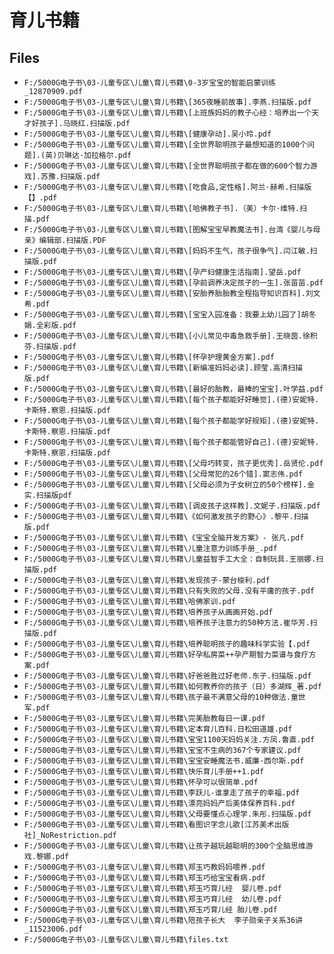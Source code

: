 # 育儿书籍

## Files

- `F:/5000G电子书\03-儿童专区\儿童\育儿书籍\0-3岁宝宝的智能启蒙训练_12870909.pdf`
- `F:/5000G电子书\03-儿童专区\儿童\育儿书籍\[365夜睡前故事].李燕.扫描版.pdf`
- `F:/5000G电子书\03-儿童专区\儿童\育儿书籍\[上班族妈妈的教子心经：培养出一个天才好孩子].马晓红.扫描版.pdf`
- `F:/5000G电子书\03-儿童专区\儿童\育儿书籍\[健康孕动].吴小玲.pdf`
- `F:/5000G电子书\03-儿童专区\儿童\育儿书籍\[全世界聪明孩子最想知道的1000个问题].(英)贝琳达·加拉格尔.pdf`
- `F:/5000G电子书\03-儿童专区\儿童\育儿书籍\[全世界聪明孩子都在做的600个智力游戏].苏豫.扫描版.pdf`
- `F:/5000G电子书\03-儿童专区\儿童\育儿书籍\[吃食品,定性格].阿兰·赫希.扫描版【】.pdf`
- `F:/5000G电子书\03-儿童专区\儿童\育儿书籍\[哈佛教子书].（美）卡尔·维特.扫描.pdf`
- `F:/5000G电子书\03-儿童专区\儿童\育儿书籍\[图解宝宝早教魔法书].台湾《婴儿与母亲》编辑部.扫描版.PDF`
- `F:/5000G电子书\03-儿童专区\儿童\育儿书籍\[妈妈不生气，孩子很争气].闫江敏.扫描版.pdf`
- `F:/5000G电子书\03-儿童专区\儿童\育儿书籍\[孕产妇健康生活指南].望岳.pdf`
- `F:/5000G电子书\03-儿童专区\儿童\育儿书籍\[孕前调养决定孩子的一生].张苗苗.pdf`
- `F:/5000G电子书\03-儿童专区\儿童\育儿书籍\[安胎养胎胎教全程指导知识百科].刘文希.pdf`
- `F:/5000G电子书\03-儿童专区\儿童\育儿书籍\[宝宝入园准备：我要上幼儿园了]胡冬娟.全彩版.pdf`
- `F:/5000G电子书\03-儿童专区\儿童\育儿书籍\[小儿常见中毒急救手册].王晓茵.徐积芬.扫描版.pdf`
- `F:/5000G电子书\03-儿童专区\儿童\育儿书籍\[怀孕护理黄金方案].pdf`
- `F:/5000G电子书\03-儿童专区\儿童\育儿书籍\[新编准妈妈必读].顾莹.高清扫描版.pdf`
- `F:/5000G电子书\03-儿童专区\儿童\育儿书籍\[最好的胎教，最棒的宝宝].叶学益.pdf`
- `F:/5000G电子书\03-儿童专区\儿童\育儿书籍\[每个孩子都能好好睡觉].(德)安妮特.卡斯特.察恩.扫描版.pdf`
- `F:/5000G电子书\03-儿童专区\儿童\育儿书籍\[每个孩子都能学好规矩].(德)安妮特.卡斯特.察恩.扫描版.pdf`
- `F:/5000G电子书\03-儿童专区\儿童\育儿书籍\[每个孩子都能管好自己].(德)安妮特.卡斯特.察恩.扫描版.pdf`
- `F:/5000G电子书\03-儿童专区\儿童\育儿书籍\[父母巧转变，孩子更优秀].岳贤伦.pdf`
- `F:/5000G电子书\03-儿童专区\儿童\育儿书籍\[父母常犯的26个错].窦志伟.pdf`
- `F:/5000G电子书\03-儿童专区\儿童\育儿书籍\[父母必须为子女树立的50个榜样].金实.扫描版pdf`
- `F:/5000G电子书\03-儿童专区\儿童\育儿书籍\[调皮孩子这样教].文妮子.扫描版.pdf`
- `F:/5000G电子书\03-儿童专区\儿童\育儿书籍\《如何激发孩子的野心》.黎平.扫描版.pdf`
- `F:/5000G电子书\03-儿童专区\儿童\育儿书籍\《宝宝全脑开发方案》- 张凡.pdf`
- `F:/5000G电子书\03-儿童专区\儿童\育儿书籍\儿童注意力训练手册_.pdf`
- `F:/5000G电子书\03-儿童专区\儿童\育儿书籍\儿童益智手工大全：自制玩具.王丽娜.扫描版.pdf`
- `F:/5000G电子书\03-儿童专区\儿童\育儿书籍\发现孩子-蒙台梭利.pdf`
- `F:/5000G电子书\03-儿童专区\儿童\育儿书籍\只有失败的父母.没有平庸的孩子.pdf`
- `F:/5000G电子书\03-儿童专区\儿童\育儿书籍\哈佛家训.pdf`
- `F:/5000G电子书\03-儿童专区\儿童\育儿书籍\培养孩子从画画开始.pdf`
- `F:/5000G电子书\03-儿童专区\儿童\育儿书籍\培养孩子注意力的50种方法.崔华芳.扫描版.pdf`
- `F:/5000G电子书\03-儿童专区\儿童\育儿书籍\培养聪明孩子的趣味科学实验【.pdf`
- `F:/5000G电子书\03-儿童专区\儿童\育儿书籍\好孕私房菜++孕产期智力菜谱与食疗方案.pdf`
- `F:/5000G电子书\03-儿童专区\儿童\育儿书籍\好爸爸胜过好老师.东子.扫描版.pdf`
- `F:/5000G电子书\03-儿童专区\儿童\育儿书籍\如何教养你的孩子（日）多湖辉_著.pdf`
- `F:/5000G电子书\03-儿童专区\儿童\育儿书籍\孩子最不满意父母的10种做法.童世军.pdf`
- `F:/5000G电子书\03-儿童专区\儿童\育儿书籍\完美胎教每日一课.pdf`
- `F:/5000G电子书\03-儿童专区\儿童\育儿书籍\定本育儿百科.日松田道雄.pdf`
- `F:/5000G电子书\03-儿童专区\儿童\育儿书籍\宝宝1100天妈妈关注.方凤.鲁直.pdf`
- `F:/5000G电子书\03-儿童专区\儿童\育儿书籍\宝宝不生病的367个专家建议.pdf`
- `F:/5000G电子书\03-儿童专区\儿童\育儿书籍\宝宝安睡魔法书.威廉·西尔斯.pdf`
- `F:/5000G电子书\03-儿童专区\儿童\育儿书籍\快乐育儿手册++1.pdf`
- `F:/5000G电子书\03-儿童专区\儿童\育儿书籍\怀孕可以很简单.pdf`
- `F:/5000G电子书\03-儿童专区\儿童\育儿书籍\李跃儿-谁拿走了孩子的幸福.pdf`
- `F:/5000G电子书\03-儿童专区\儿童\育儿书籍\漂亮妈妈产后美体保养百科.pdf`
- `F:/5000G电子书\03-儿童专区\儿童\育儿书籍\父母要懂点心理学.朱彤.扫描版.pdf`
- `F:/5000G电子书\03-儿童专区\儿童\育儿书籍\看图识字念儿歌[江苏美术出版社]_NoRestriction.pdf`
- `F:/5000G电子书\03-儿童专区\儿童\育儿书籍\让孩子越玩越聪明的300个全脑思维游戏.黎娜.pdf`
- `F:/5000G电子书\03-儿童专区\儿童\育儿书籍\郑玉巧教妈妈喂养.pdf`
- `F:/5000G电子书\03-儿童专区\儿童\育儿书籍\郑玉巧给宝宝看病.pdf`
- `F:/5000G电子书\03-儿童专区\儿童\育儿书籍\郑玉巧育儿经  婴儿卷.pdf`
- `F:/5000G电子书\03-儿童专区\儿童\育儿书籍\郑玉巧育儿经  幼儿卷.pdf`
- `F:/5000G电子书\03-儿童专区\儿童\育儿书籍\郑玉巧育儿经 胎儿卷.pdf`
- `F:/5000G电子书\03-儿童专区\儿童\育儿书籍\陪孩子长大  李子勋亲子关系36讲_11523006.pdf`
- `F:/5000G电子书\03-儿童专区\儿童\育儿书籍\files.txt`
